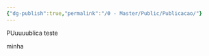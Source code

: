 ```yaml
---
{"dg-publish":true,"permalink":"/0 - Master/Public/Publicacao/"}
---
```


PUuuuublica teste


minha 

